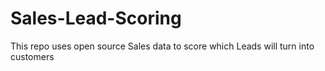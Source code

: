 # Sales-Lead-Scoring
This repo uses open source Sales data to score which Leads will turn into customers
